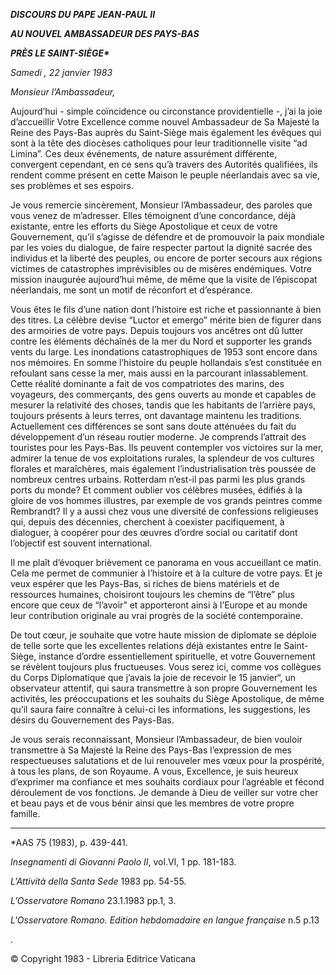 ***DISCOURS DU PAPE JEAN-PAUL II***

***AU NOUVEL AMBASSADEUR DES PAYS-BAS***

***PRÈS LE SAINT-SIÈGE\****

*Samedi* *, 22 janvier 1983*

*Monsieur l’Ambassadeur,*

Aujourd’hui - simple coïncidence ou circonstance providentielle -, j’ai la joie d’accueillir Votre Excellence comme nouvel Ambassadeur de Sa Majesté la Reine des Pays-Bas auprès du Saint-Siège mais également les évêques qui sont à la tête des diocèses catholiques pour leur traditionnelle visite “ad Limina”. Ces deux événements, de nature assurément différente, convergent cependant, en ce sens qu’à travers des Autorités qualifiées, ils rendent comme présent en cette Maison le peuple néerlandais avec sa vie, ses problèmes et ses espoirs.

Je vous remercie sincèrement, Monsieur l’Ambassadeur, des paroles que vous venez de m’adresser. Elles témoignent d’une concordance, déjà existante, entre les efforts du Siège Apostolique et ceux de votre Gouvernement, qu’il s’agisse de défendre et de promouvoir la paix mondiale par les voies du dialogue, de faire respecter partout la dignité sacrée des individus et la liberté des peuples, ou encore de porter secours aux régions victimes de catastrophes imprévisibles ou de misères endémiques. Votre mission inaugurée aujourd’hui même, de même que la visite de l’épiscopat néerlandais, me sont un motif de réconfort et d’espérance.

Vous êtes le fils d’une nation dont l’histoire est riche et passionnante à bien des titres. La célèbre devise “Luctor et emergo” mérite bien de figurer dans des armoiries de votre pays. Depuis toujours vos ancêtres ont dû lutter contre les éléments déchaînés de la mer du Nord et supporter les grands vents du large. Les inondations catastrophiques de 1953 sont encore dans nos mémoires. En somme l’histoire du peuple hollandais s’est constituée en refoulant sans cesse la mer, mais aussi en la parcourant inlassablement. Cette réalité dominante a fait de vos compatriotes des marins, des voyageurs, des commerçants, des gens ouverts au monde et capables de mesurer la relativité des choses, tandis que les habitants de l’arrière pays, toujours présents à leurs terres, ont davantage maintenu les traditions. Actuellement ces différences se sont sans doute atténuées du fait du développement d’un réseau routier moderne. Je comprends l’attrait des touristes pour les Pays-Bas. Ils peuvent contempler vos victoires sur la mer, admirer la tenue de vos exploitations rurales, la splendeur de vos cultures florales et maraîchères, mais également l’industrialisation très poussée de nombreux centres urbains. Rotterdam n’est-il pas parmi les plus grands ports du monde? Et comment oublier vos célèbres musées, édifiés à la gloire de vos hommes illustres, par exemple de vos grands peintres comme Rembrandt? Il y a aussi chez vous une diversité de confessions religieuses qui, depuis des décennies, cherchent à coexister pacifiquement, à dialoguer, à coopérer pour des œuvres d’ordre social ou caritatif dont l’objectif est souvent international.

Il me plaît d’évoquer brièvement ce panorama en vous accueillant ce matin. Cela me permet de communier à l’histoire et à la culture de votre pays. Et je veux espérer que les Pays-Bas, si riches de biens matériels et de ressources humaines, choisiront toujours les chemins de “l’être” plus encore que ceux de “l’avoir” et apporteront ainsi à l’Europe et au monde leur contribution originale au vrai progrès de la société contemporaine.

De tout cœur, je souhaite que votre haute mission de diplomate se déploie de telle sorte que les excellentes relations déjà existantes entre le Saint-Siège, instance d’ordre essentiellement spirituelle, et votre Gouvernement se révèlent toujours plus fructueuses. Vous serez ici, comme vos collègues du Corps Diplomatique que j’avais la joie de recevoir le 15 janvier“, un observateur attentif, qui saura transmettre à son propre Gouvernement les activités, les préoccupations et les souhaits du Siège Apostolique, de même qu’il saura faire connaître à celui-ci les informations, les suggestions, les désirs du Gouvernement des Pays-Bas.

Je vous serais reconnaissant, Monsieur l’Ambassadeur, de bien vouloir transmettre à Sa Majesté la Reine des Pays-Bas l’expression de mes respectueuses salutations et de lui renouveler mes vœux pour la prospérité, à tous les plans, de son Royaume. A vous, Excellence, je suis heureux d’exprimer ma confiance et mes souhaits cordiaux pour l’agréable et fécond déroulement de vos fonctions. Je demande à Dieu de veiller sur votre cher et beau pays et de vous bénir ainsi que les membres de votre propre famille.

* * *

\*AAS 75 (1983), p. 439-441.

*Insegnamenti di Giovanni Paolo II*, vol.VI, 1 pp. 181-183.

*L'Attività della Santa Sede* 1983 pp. 54-55.

*L’Osservatore Romano* 23.1.1983 pp.1, 3.

*L'Osservatore Romano. Edition hebdomadaire en langue française* n.5 p.13

.

© Copyright 1983 - Libreria Editrice Vaticana